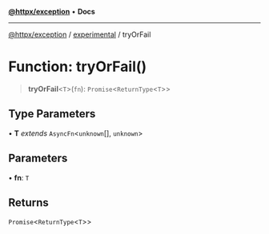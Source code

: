 [**@httpx/exception**](../../README.md) • **Docs**

---

[@httpx/exception](../../README.md) / [experimental](../README.md) / tryOrFail

# Function: tryOrFail()

> **tryOrFail**\<`T`\>(`fn`): `Promise`\<`ReturnType`\<`T`\>\>

## Type Parameters

• **T** _extends_ `AsyncFn`\<`unknown`[], `unknown`\>

## Parameters

• **fn**: `T`

## Returns

`Promise`\<`ReturnType`\<`T`\>\>
